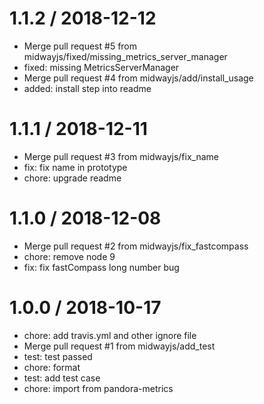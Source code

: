 
1.1.2 / 2018-12-12
==================

  * Merge pull request #5 from midwayjs/fixed/missing_metrics_server_manager
  * fixed: missing MetricsServerManager
  * Merge pull request #4 from midwayjs/add/install_usage
  * added: install step into readme

1.1.1 / 2018-12-11
===================

  * Merge pull request #3 from midwayjs/fix_name
  * fix: fix name in prototype
  * chore: upgrade readme

1.1.0 / 2018-12-08
==================

  * Merge pull request #2 from midwayjs/fix_fastcompass
  * chore: remove node 9
  * fix: fix fastCompass long number bug

1.0.0 / 2018-10-17
==================

  * chore: add travis.yml and other ignore file
  * Merge pull request #1 from midwayjs/add_test
  * test: test passed
  * chore: format
  * test: add test case
  * chore: import from pandora-metrics
